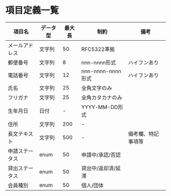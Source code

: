 # 項目定義一覧

| 項目名 | データ型 | 最大長 | 制約 | 備考 |
|--------|----------|--------|------|------|
| メールアドレス | 文字列 | 50 | RFC5322準拠 | |
| 郵便番号 | 文字列 | 8 | nnn-nnnn形式 | ハイフンあり |
| 電話番号 | 文字列 | 12 | nnn-nnnn-nnnn形式 | ハイフンあり |
| 氏名 | 文字列 | 25 | 全角文字のみ | |
| フリガナ | 文字列 | 25 | 全角カタカナのみ | |
| 生年月日 | 日付 | - | YYYY-MM-DD形式 | |
| 住所 | 文字列 | 200 | - | |
| 長文テキスト | 文字列 | 500 | - | 備考欄、特記事項等 |
| 申請ステータス | enum | 50 | 申請中/承認/否認 | |
| 貸出ステータス | enum | 50 | 貸出中/返却済/延滞 | |
| 会員種別 | enum | 50 | 個人/団体 | |